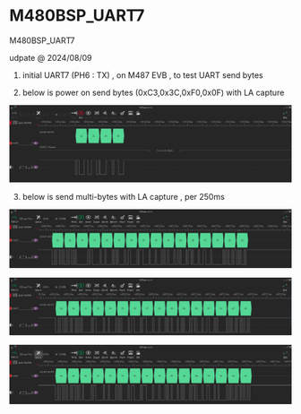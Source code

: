 # M480BSP_UART7
 M480BSP_UART7

udpate @ 2024/08/09

1. initial UART7 (PH6 : TX) , on M487 EVB , to test UART send bytes

2. below is power on send bytes (0xC3,0x3C,0xF0,0x0F) with LA capture

![image](https://github.com/released/M480BSP_UART7/blob/main/start.jpg)

3. below is send multi-bytes with LA capture , per 250ms

![image](https://github.com/released/M480BSP_UART7/blob/main/polling1.jpg)


![image](https://github.com/released/M480BSP_UART7/blob/main/polling2.jpg)


![image](https://github.com/released/M480BSP_UART7/blob/main/polling3.jpg)



